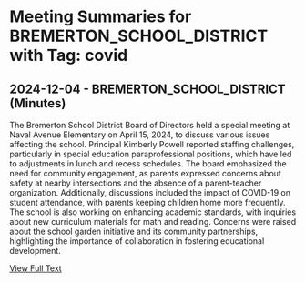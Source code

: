 # Meeting Summaries for BREMERTON_SCHOOL_DISTRICT with Tag: covid

## 2024-12-04 - BREMERTON_SCHOOL_DISTRICT (Minutes)

The Bremerton School District Board of Directors held a special meeting at Naval Avenue Elementary on April 15, 2024, to discuss various issues affecting the school. Principal Kimberly Powell reported staffing challenges, particularly in special education paraprofessional positions, which have led to adjustments in lunch and recess schedules. The board emphasized the need for community engagement, as parents expressed concerns about safety at nearby intersections and the absence of a parent-teacher organization. Additionally, discussions included the impact of COVID-19 on student attendance, with parents keeping children home more frequently. The school is also working on enhancing academic standards, with inquiries about new curriculum materials for math and reading. Concerns were raised about the school garden initiative and its community partnerships, highlighting the importance of collaboration in fostering educational development.

[View Full Text](https://raw.githubusercontent.com/VoronoiPerspectives/WashingtonStateSchoolBoardExplorer/refs/heads/main/data/countries/usa/states/wa/counties/kitsap/school_boards/bremerton_school_district/2024/2024-12-04-minutes.txt)

